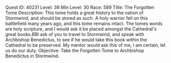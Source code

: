 Quest ID: 40231
Level: 38
Min Level: 30
Race: 589
Title: The Forgotten Tome
Description: This tome holds a great history to the nation of Stormwind, and should be stored as such. A holy warrior fell on this battlefield many years ago, and this tome remains intact. The tomes words are holy scripture, and I would ask it be placed amongst the Cathedral's great books.$B$BI ask of you to travel to Stormwind, and speak with Archbishop Benedictus, to see if he would take this book within the Cathedral to be preserved. My mentor would ask this of me, I am certain, let us do our duty.
Objective: Take the Forgotten Tome to Archbishop Benedictus in Stormwind.
